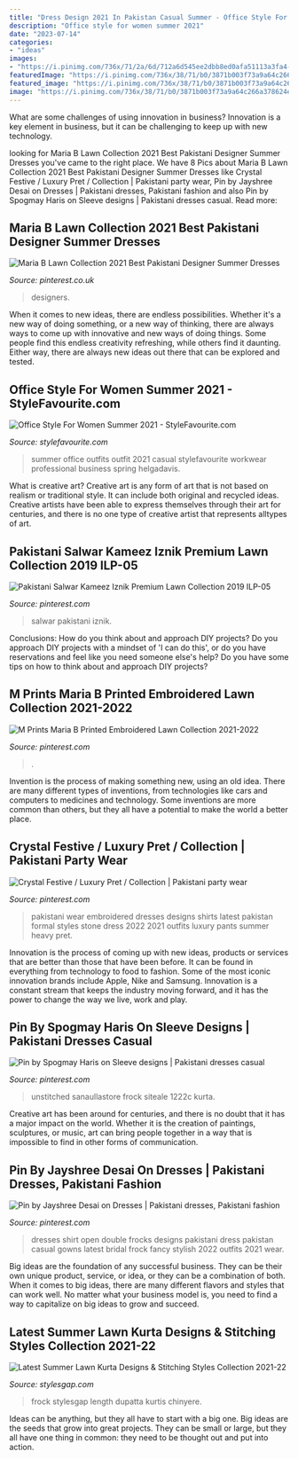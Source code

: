 ```yaml
---
title: "Dress Design 2021 In Pakistan Casual Summer - Office Style For Women Summer 2021"
description: "Office style for women summer 2021"
date: "2023-07-14"
categories:
- "ideas"
images:
- "https://i.pinimg.com/736x/71/2a/6d/712a6d545ee2dbb8ed0afa51113a3fa4--pakistani-party-wear-pakistan-wedding.jpg"
featuredImage: "https://i.pinimg.com/736x/38/71/b0/3871b003f73a9a64c266a378624e7915.jpg"
featured_image: "https://i.pinimg.com/736x/38/71/b0/3871b003f73a9a64c266a378624e7915.jpg"
image: "https://i.pinimg.com/736x/38/71/b0/3871b003f73a9a64c266a378624e7915.jpg"
---
```



What are some challenges of using innovation in business?
Innovation is a key element in business, but it can be challenging to keep up with new technology.

	

		
looking for Maria B Lawn Collection 2021 Best Pakistani Designer Summer Dresses you've came to the right place. We have 8 Pics about Maria B Lawn Collection 2021 Best Pakistani Designer Summer Dresses like Crystal Festive / Luxury Pret / Collection | Pakistani party wear, Pin by Jayshree Desai on Dresses | Pakistani dresses, Pakistani fashion and also Pin by Spogmay Haris on Sleeve designs | Pakistani dresses casual. Read more:
		
    
## Maria B Lawn Collection 2021 Best Pakistani Designer Summer Dresses

<img loading=lazy src="https://i.pinimg.com/736x/ef/40/6a/ef406a6e30114ccdbd6cc8a32ef34a69.jpg" onerror="this.onerror=null;this.src='https://tse1.mm.bing.net/th?id=OIP.gvxVjuHq9FWez_EqHGSZOQHaLH&amp;pid=15.1';" alt="Maria B Lawn Collection 2021 Best Pakistani Designer Summer Dresses">

_Source: pinterest.co.uk_

>designers. 

	

When it comes to new ideas, there are endless possibilities. Whether it's a new way of doing something, or a new way of thinking, there are always ways to come up with innovative and new ways of doing things. Some people find this endless creativity refreshing, while others find it daunting. Either way, there are always new ideas out there that can be explored and tested.

    
## Office Style For Women Summer 2021 - StyleFavourite.com

<img loading=lazy src="http://stylefavourite.com/wp-content/uploads/2018/02/2018-Summer-Work-Staples-For-Women-4-700x1098.jpg" onerror="this.onerror=null;this.src='https://tse1.mm.bing.net/th?id=OIP.wvL9i3JQlQFMs8gaFbUGpQHaLn&amp;pid=15.1';" alt="Office Style For Women Summer 2021 - StyleFavourite.com">

_Source: stylefavourite.com_

>summer office outfits outfit 2021 casual stylefavourite workwear professional business spring helgadavis. 

	

What is creative art?
Creative art is any form of art that is not based on realism or traditional style. It can include both original and recycled ideas. Creative artists have been able to express themselves through their art for centuries, and there is no one type of creative artist that represents alltypes of art.

    
## Pakistani Salwar Kameez Iznik Premium Lawn Collection 2019 ILP-05

<img loading=lazy src="https://i.pinimg.com/736x/2e/ba/0a/2eba0a28e31da24846c1b67cb56b293f.jpg" onerror="this.onerror=null;this.src='https://tse2.mm.bing.net/th?id=OIP.viavcWofWQxNd96l5sEoFQHaLH&amp;pid=15.1';" alt="Pakistani Salwar Kameez Iznik Premium Lawn Collection 2019 ILP-05">

_Source: pinterest.com_

>salwar pakistani iznik. 

	

Conclusions: How do you think about and approach DIY projects?
Do you approach DIY projects with a mindset of 'I can do this', or do you have reservations and feel like you need someone else's help? Do you have some tips on how to think about and approach DIY projects?

    
## M Prints Maria B Printed Embroidered Lawn Collection 2021-2022

<img loading=lazy src="https://i.pinimg.com/736x/38/71/b0/3871b003f73a9a64c266a378624e7915.jpg" onerror="this.onerror=null;this.src='https://tse4.mm.bing.net/th?id=OIP.phdZqOeO0o3arkqVndbO7AHaLH&amp;pid=15.1';" alt="M Prints Maria B Printed Embroidered Lawn Collection 2021-2022">

_Source: pinterest.com_

>. 

	

Invention is the process of making something new, using an old idea. There are many different types of inventions, from technologies like cars and computers to medicines and technology. Some inventions are more common than others, but they all have a potential to make the world a better place.

    
## Crystal Festive / Luxury Pret / Collection | Pakistani Party Wear

<img loading=lazy src="https://i.pinimg.com/736x/71/2a/6d/712a6d545ee2dbb8ed0afa51113a3fa4--pakistani-party-wear-pakistan-wedding.jpg" onerror="this.onerror=null;this.src='https://tse2.mm.bing.net/th?id=OIP.8YSQVET43oxRnSO_hTmeXgHaLH&amp;pid=15.1';" alt="Crystal Festive / Luxury Pret / Collection | Pakistani party wear">

_Source: pinterest.com_

>pakistani wear embroidered dresses designs shirts latest pakistan formal styles stone dress 2022 2021 outfits luxury pants summer heavy pret. 

	

Innovation is the process of coming up with new ideas, products or services that are better than those that have been before. It can be found in everything from technology to food to fashion. Some of the most iconic innovation brands include Apple, Nike and Samsung. Innovation is a constant stream that keeps the industry moving forward, and it has the power to change the way we live, work and play.

    
## Pin By Spogmay Haris On Sleeve Designs | Pakistani Dresses Casual

<img loading=lazy src="https://i.pinimg.com/736x/e8/ee/80/e8ee806aa9de11b4cfd156f7b7f1da7e.jpg" onerror="this.onerror=null;this.src='https://tse1.mm.bing.net/th?id=OIP.9B8ZD4HN29qtqSSZWbtj3wHaL4&amp;pid=15.1';" alt="Pin by Spogmay Haris on Sleeve designs | Pakistani dresses casual">

_Source: pinterest.com_

>unstitched sanaullastore frock siteale 1222c kurta. 

	

Creative art has been around for centuries, and there is no doubt that it has a major impact on the world. Whether it is the creation of paintings, sculptures, or music, art can bring people together in a way that is impossible to find in other forms of communication.

    
## Pin By Jayshree Desai On Dresses | Pakistani Dresses, Pakistani Fashion

<img loading=lazy src="https://i.pinimg.com/originals/f0/32/5e/f0325e1840a0951ea261bd026f68dc1c.jpg" onerror="this.onerror=null;this.src='https://tse1.mm.bing.net/th?id=OIP.LOD4VlEGK9q0Zsvxr8EU1gHaJ_&amp;pid=15.1';" alt="Pin by Jayshree Desai on Dresses | Pakistani dresses, Pakistani fashion">

_Source: pinterest.com_

>dresses shirt open double frocks designs pakistani dress pakistan casual gowns latest bridal frock fancy stylish 2022 outfits 2021 wear. 

	

Big ideas are the foundation of any successful business. They can be their own unique product, service, or idea, or they can be a combination of both. When it comes to big ideas, there are many different flavors and styles that can work well. No matter what your business model is, you need to find a way to capitalize on big ideas to grow and succeed.

    
## Latest Summer Lawn Kurta Designs &amp; Stitching Styles Collection 2021-22

<img loading=lazy src="https://www.stylesgap.com/wp-content/uploads/2020/02/Medium-Length-Frcoks-3.jpg" onerror="this.onerror=null;this.src='https://tse3.mm.bing.net/th?id=OIP.2rPCUzTxixDo1uZeNPKuzAHaLH&amp;pid=15.1';" alt="Latest Summer Lawn Kurta Designs &amp; Stitching Styles Collection 2021-22">

_Source: stylesgap.com_

>frock stylesgap length dupatta kurtis chinyere. 

	

Ideas can be anything, but they all have to start with a big one. Big ideas are the seeds that grow into great projects. They can be small or large, but they all have one thing in common: they need to be thought out and put into action.

